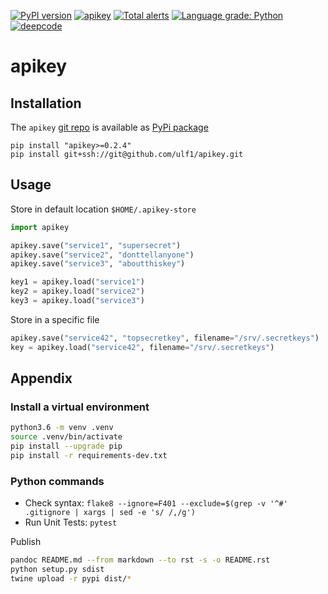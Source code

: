 [![PyPI version](https://badge.fury.io/py/apikey.svg)](https://badge.fury.io/py/apikey)
[![apikey](https://snyk.io/advisor/python/apikey/badge.svg)](https://snyk.io/advisor/python/apikey)
[![Total alerts](https://img.shields.io/lgtm/alerts/g/ulf1/apikey.svg?logo=lgtm&logoWidth=18)](https://lgtm.com/projects/g/ulf1/apikey/alerts/)
[![Language grade: Python](https://img.shields.io/lgtm/grade/python/g/ulf1/apikey.svg?logo=lgtm&logoWidth=18)](https://lgtm.com/projects/g/ulf1/apikey/context:python)
[![deepcode](https://www.deepcode.ai/api/gh/badge?key=eyJhbGciOiJIUzI1NiIsInR5cCI6IkpXVCJ9.eyJwbGF0Zm9ybTEiOiJnaCIsIm93bmVyMSI6InVsZjEiLCJyZXBvMSI6ImFwaWtleSIsImluY2x1ZGVMaW50IjpmYWxzZSwiYXV0aG9ySWQiOjI5NDUyLCJpYXQiOjE2MTk1MzQzNjR9.HYt6QGsqQrKe5syLQKLclXYjzTz5IXz5jteA1knvwy8)](https://www.deepcode.ai/app/gh/ulf1/apikey/_/dashboard?utm_content=gh%2Fulf1%2Fapikey)

# apikey

## Installation 
The `apikey` [git repo](http://github.com/ulf1/apikey) is available as [PyPi package](https://pypi.org/project/apikey)

```
pip install "apikey>=0.2.4"
pip install git+ssh://git@github.com/ulf1/apikey.git
```

## Usage
Store in default location `$HOME/.apikey-store` 

```python
import apikey

apikey.save("service1", "supersecret")
apikey.save("service2", "donttellanyone")
apikey.save("service3", "aboutthiskey")

key1 = apikey.load("service1")
key2 = apikey.load("service2")
key3 = apikey.load("service3")
```

Store in a specific file

```python
apikey.save("service42", "topsecretkey", filename="/srv/.secretkeys")
key = apikey.load("service42", filename="/srv/.secretkeys")
```


## Appendix

### Install a virtual environment

```sh
python3.6 -m venv .venv
source .venv/bin/activate
pip install --upgrade pip
pip install -r requirements-dev.txt
```


### Python commands

* Check syntax: `flake8 --ignore=F401 --exclude=$(grep -v '^#' .gitignore | xargs | sed -e 's/ /,/g')`
* Run Unit Tests: `pytest`

Publish

```sh
pandoc README.md --from markdown --to rst -s -o README.rst
python setup.py sdist 
twine upload -r pypi dist/*
```
